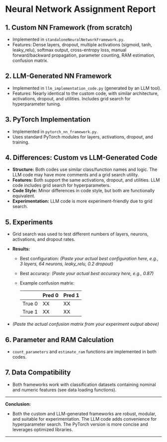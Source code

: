 # Neural Network Assignment Report

## 1. Custom NN Framework (from scratch)
- Implemented in `standaloneNeuralNetworkFramework.py`.
- Features: Dense layers, dropout, multiple activations (sigmoid, tanh, leaky_relu), softmax output, cross-entropy loss, manual forward/backward propagation, parameter counting, RAM estimation, confusion matrix.

## 2. LLM-Generated NN Framework
- Implemented in `llm_implementation_code.py` (generated by an LLM tool).
- Features: Nearly identical to the custom code, with similar architecture, activations, dropout, and utilities. Includes grid search for hyperparameter tuning.

## 3. PyTorch Implementation
- Implemented in `pytorch_nn_framework.py`.
- Uses standard PyTorch modules for layers, activations, dropout, and training.

## 4. Differences: Custom vs LLM-Generated Code
- **Structure:** Both codes use similar class/function names and logic. The LLM code may have more comments and a grid search utility.
- **Features:** Both support the same activations, dropout, and utilities. LLM code includes grid search for hyperparameters.
- **Code Style:** Minor differences in code style, but both are functionally equivalent.
- **Experimentation:** LLM code is more experiment-friendly due to grid search.

## 5. Experiments
- Grid search was used to test different numbers of layers, neurons, activations, and dropout rates.
- **Results:**
  - Best configuration: *(Paste your actual best configuration here, e.g., 3 layers, 64 neurons, leaky_relu, 0.2 dropout)*
  - Best accuracy: *(Paste your actual best accuracy here, e.g., 0.87)*
  - Example confusion matrix:

    |        | Pred 0 | Pred 1 |
    |--------|--------|--------|
    | True 0 |   XX   |   XX   |
    | True 1 |   XX   |   XX   |

- *(Paste the actual confusion matrix from your experiment output above)*

## 6. Parameter and RAM Calculation
- `count_parameters` and `estimate_ram` functions are implemented in both codes.

## 7. Data Compatibility
- Both frameworks work with classification datasets containing nominal and numeric features (see data loading functions).

---

**Conclusion:**
- Both the custom and LLM-generated frameworks are robust, modular, and suitable for experimentation. The LLM code adds convenience for hyperparameter search. The PyTorch version is more concise and leverages optimized libraries.

---

